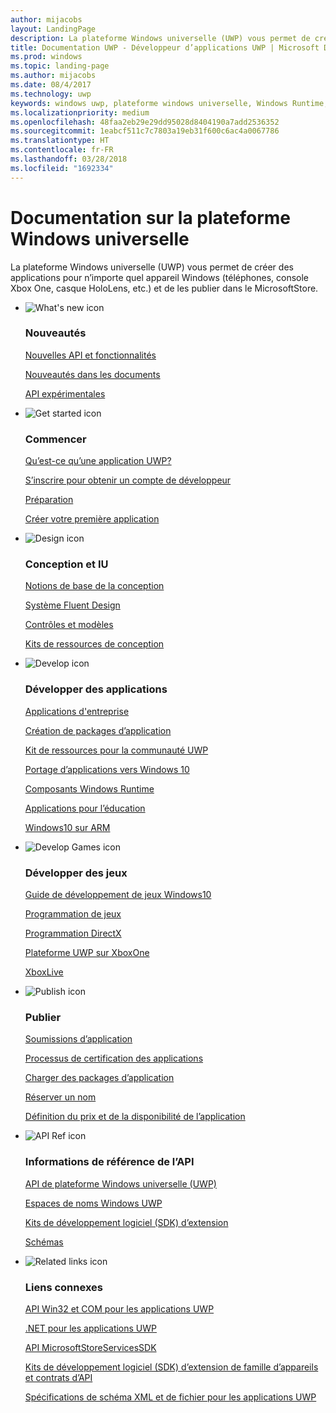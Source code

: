 ```yaml
---
author: mijacobs
layout: LandingPage
description: La plateforme Windows universelle (UWP) vous permet de créer des applications pour n’importe quel appareil Windows (PC, téléphones, console Xbox One, casque HoloLens, etc.) et de les publier dans le Windows Store.
title: Documentation UWP - Développeur d’applications UWP | Microsoft Docs
ms.prod: windows
ms.topic: landing-page
ms.author: mijacobs
ms.date: 08/4/2017
ms.technology: uwp
keywords: windows uwp, plateforme windows universelle, Windows Runtime, API, api windows, informations de référence de l’api windows, api winrt, informations de référence de l’api windows, api uwp, informations de référence de l’api uwp, développer une application uwp, concevoir une application uwp, publier une application uwp
ms.localizationpriority: medium
ms.openlocfilehash: 48faa2eb29e29dd95028d8404190a7add2536352
ms.sourcegitcommit: 1eabcf511c7c7803a19eb31f600c6ac4a0067786
ms.translationtype: HT
ms.contentlocale: fr-FR
ms.lasthandoff: 03/28/2018
ms.locfileid: "1692334"
---
```

# <a name="universal-windows-platform-documentation"></a>Documentation sur la plateforme Windows universelle
La plateforme Windows universelle (UWP) vous permet de créer des applications pour n’importe quel appareil Windows (téléphones, console Xbox One, casque HoloLens, etc.) et de les publier dans le MicrosoftStore.

<ul class="panelContent cardsF">
    <li>
        <div class="cardSize">
            <div class="cardPadding">
                <div class="card">
                    <div class="cardImageOuter">
                        <div class="cardImage">
                            <img src="/media/common/i_whats-new.svg" alt="What's new icon" />
                        </div>
                    </div>
                    <div class="cardText">
                        <h3>Nouveautés</h3>
                        <p>
                            <a href="whats-new/windows-10-version-latest.md">Nouvelles API et fonctionnalités</a>
                        </p>
                        <p>
                            <a href="whats-new/windows-docs-latest.md">Nouveautés dans les documents</a>
                        </p>
                        <p>
                            <a href="whats-new/experimental-apis.md">API expérimentales</a>
                        </p>
                    </div>
                </div>
            </div>
        </div>
    </li>
    <li>
        <div class="cardSize">
            <div class="cardPadding">
                <div class="card">
                    <div class="cardImageOuter">
                        <div class="cardImage">
                            <img src="/media/common/i_get-started.svg" alt="Get started icon" />
                        </div>
                    </div>
                    <div class="cardText">
                        <h3>Commencer</h3>
                        <p>
                            <a href="get-started/universal-application-platform-guide.md">Qu’est-ce qu’une application UWP?</a>
                        </p>
                        <p>
                            <a href="get-started/sign-up.md">S’inscrire pour obtenir un compte de développeur</a>
                        </p>
                        <p>
                            <a href="get-started/get-set-up.md">Préparation</a>
                        </p>
                        <p>
                            <a href="get-started/your-first-app.md">Créer votre première application</a>
                        </p>
                    </div>
                </div>
            </div>
        </div>
    </li>
    <li>
        <div class="cardSize">
            <div class="cardPadding">
                <div class="card">
                    <div class="cardImageOuter">
                        <div class="cardImage">
                            <img src="/media/common/i_management.svg" alt="Design icon" />
                        </div>
                    </div>
                    <div class="cardText">
                        <h3>Conception et IU</h3>
                        <p>
                            <a href="design/basics/design-and-ui-intro.md">Notions de base de la conception</a>
                        </p>
                         <p>
                            <a href="design/fluent-design-system/index.md">Système Fluent Design</a>
                        </p>
                        <p>
                            <a href="design/controls-and-patterns/index.md">Contrôles et modèles</a>
                        </p>
                        <p>
                            <a href="design/downloads/index.md">Kits de ressources de conception</a>
                        </p>                      
                    </div>
                </div>
            </div>
        </div>
    </li>
    <li>
        <div class="cardSize">
            <div class="cardPadding">
                <div class="card">
                    <div class="cardImageOuter">
                        <div class="cardImage">
                            <img src="/media/common/i_code-edit.svg" alt="Develop icon" />
                        </div>
                    </div>
                    <div class="cardText">
                        <h3>Développer des applications</h3>
                        <p>
                            <a href="enterprise/index.md">Applications d'entreprise</a>
                        </p>
                        <p>
                            <a href="packaging/index.md">Création de packages d’application</a>
                        </p>
                        <p>
                            <a href="//docs.microsoft.com/windows/uwpcommunitytoolkit/">Kit de ressources pour la communauté UWP</a>
                        </p>
                        <p>
                            <a href="porting/index.md">Portage d’applications vers Windows 10</a>
                        </p>
                        <p>
                            <a href="winrt-components/index.md">Composants Windows Runtime</a>
                        </p>
                        <p>
                            <a href="apps-for-education/index.md">Applications pour l’éducation</a>
                        </p>
                        <p>
                            <a href="porting/apps-on-arm.md">Windows10 sur ARM</a>
                        </p>
                    </div>
                </div>
            </div>
        </div>
    </li>
    <li>
        <div class="cardSize">
            <div class="cardPadding">
                <div class="card">
                    <div class="cardImageOuter">
                        <div class="cardImage">
                            <img src="/media/common/i_build.svg" alt="Develop Games icon" />
                        </div>
                    </div>
                    <div class="cardText">
                        <h3>Développer des jeux</h3>
                        <p>
                            <a href="gaming/e2e.md">Guide de développement de jeux Windows10</a>
                        </p>
                        <p>
                            <a href="gaming/index.md">Programmation de jeux</a>
                        </p>
                        <p>
                            <a href="gaming/directx-programming.md">Programmation DirectX</a>
                        </p>
                        <p>
                            <a href="xbox-apps/index.md">Plateforme UWP sur XboxOne</a>
                        </p>
                        <p>
                            <a href="xbox-live/index.md">XboxLive</a>
                        </p>
                    </div>
                </div>
            </div>
        </div>
    </li>    
    <li>
        <div class="cardSize">
            <div class="cardPadding">
                <div class="card">
                    <div class="cardImageOuter">
                        <div class="cardImage">
                            <img src="/media/common/i_upgrade.svg" alt="Publish icon" />
                        </div>
                    </div>
                    <div class="cardText">
                        <h3>Publier</h3>
                        <p>
                            <a href="publish/app-submissions.md">Soumissions d’application</a>
                        </p>
                        <p>
                            <a href="publish/the-app-certification-process.md">Processus de certification des applications</a>
                        </p>
                        <p>
                            <a href="publish/upload-app-packages.md">Charger des packages d’application</a>
                        </p>
                        <p>
                            <a href="publish/create-your-app-by-reserving-a-name.md">Réserver un nom</a>
                        </p>
                        <p>
                            <a href="publish/set-app-pricing-and-availability.md">Définition du prix et de la disponibilité de l’application</a>
                        </p>
                    </div>
                </div>
            </div>
        </div>
    </li>
    <li>
        <div class="cardSize">
            <div class="cardPadding">
                <div class="card">
                    <div class="cardImageOuter">
                        <div class="cardImage">
                            <img src="/media/common/i_api-reference.svg" alt="API Ref icon" />
                        </div>
                    </div>
                    <div class="cardText">
                        <h3>Informations de référence de l’API</h3>
                        <p>
                            <a href="//docs.microsoft.com/uwp/">API de plateforme Windows universelle (UWP)</a>
                        </p>
                        <p>
                            <a href="//docs.microsoft.com/uwp/API">Espaces de noms Windows UWP</a>
                        </p>
                        <p>
                            <a href="//docs.microsoft.com/uwp/extension-sdks">Kits de développement logiciel (SDK) d’extension</a>
                        </p>
                        <p>
                            <a href="//docs.microsoft.com/uwp/schemas">Schémas</a>
                        </p>
                    </div>
                </div>
            </div>
        </div>
    </li>
    <li>
        <div class="cardSize">
            <div class="cardPadding">
                <div class="card">
                    <div class="cardImageOuter">
                        <div class="cardImage">
                            <img src="/media/common/i_multi-connect.svg" alt="Related links icon" />
                        </div>
                    </div>
                    <div class="cardText">
                        <h3>Liens connexes</h3>
                        <p>
                            <a href="//docs.microsoft.com/uwp/win32-and-com/win32-and-com-for-uwp-apps">API Win32 et COM pour les applications UWP</a>
                        </p>
                        <p>
                            <a href="//msdn.microsoft.com/library/windows/apps/mt185501.aspx">.NET pour les applications UWP</a>
                        </p>
                        <p>
                            <a href="//msdn.microsoft.com/library/windows/apps/mt691886.aspx">API MicrosoftStoreServicesSDK</a>
                        </p>
                        <p>
                            <a href="//docs.microsoft.com/uwp/extension-sdks">Kits de développement logiciel (SDK) d’extension de famille d’appareils et contrats d’API</a>
                        </p>
                        <p>
                            <a href="//docs.microsoft.com/uwp/schemas/">Spécifications de schéma XML et de fichier pour les applications UWP</a>
                        </p>
                    </div>
                </div>
            </div>
        </div>
    </li>
</ul>
